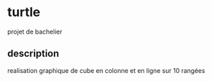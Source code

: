 # turtle
projet de bachelier
## description
realisation graphique de cube en colonne et en ligne sur 10 rangées

